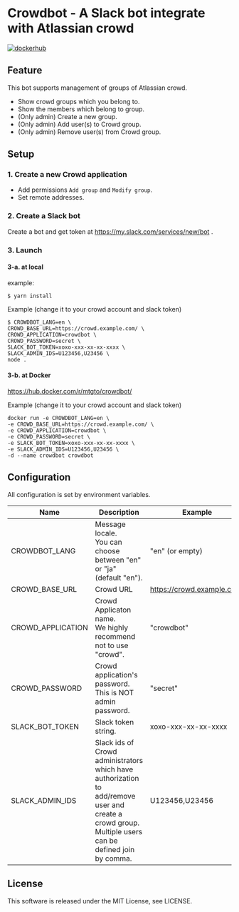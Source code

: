 # Crowdbot - A Slack bot integrate with Atlassian crowd

[![dockerhub](https://img.shields.io/docker/automated/mtgto/crowdbot.svg)](https://hub.docker.com/r/mtgto/crowdbot/)

## Feature

This bot supports management of groups of Atlassian crowd.

-   Show crowd groups which you belong to.
-   Show the members which belong to group.
-   (Only admin) Create a new group.
-   (Only admin) Add user(s) to Crowd group.
-   (Only admin) Remove user(s) from Crowd group.

## Setup

### 1. Create a new Crowd application

-   Add permissions `Add group` and `Modify group`.
-   Set remote addresses.

### 2. Create a Slack bot

Create a bot and get token at https://my.slack.com/services/new/bot .

### 3. Launch

#### 3-a. at local

example:

```console
$ yarn install
```

Example (change it to your crowd account and slack token)

```console
$ CROWDBOT_LANG=en \
CROWD_BASE_URL=https://crowd.example.com/ \
CROWD_APPLICATION=crowdbot \
CROWD_PASSWORD=secret \
SLACK_BOT_TOKEN=xoxo-xxx-xx-xx-xxxx \
SLACK_ADMIN_IDS=U123456,U23456 \
node .
```

#### 3-b. at Docker

https://hub.docker.com/r/mtgto/crowdbot/

Example (change it to your crowd account and slack token)

```console
docker run -e CROWDBOT_LANG=en \
-e CROWD_BASE_URL=https://crowd.example.com/ \
-e CROWD_APPLICATION=crowdbot \
-e CROWD_PASSWORD=secret \
-e SLACK_BOT_TOKEN=xoxo-xxx-xx-xx-xxxx \
-e SLACK_ADMIN_IDS=U123456,U23456 \
-d --name crowdbot crowdbot
```

## Configuration

All configuration is set by environment variables.

| Name              | Description                                                                                                                                              | Example                    |
| ----------------- | -------------------------------------------------------------------------------------------------------------------------------------------------------- | -------------------------- |
| CROWDBOT_LANG     | Message locale. <br/>You can choose between "en" or "ja" (default "en").                                                                                 | "en" (or empty)            |
| CROWD_BASE_URL    | Crowd URL                                                                                                                                                | https://crowd.example.com/ |
| CROWD_APPLICATION | Crowd Applicaton name. <br/>We highly recommend not to use "crowd".                                                                                      | "crowdbot"                 |
| CROWD_PASSWORD    | Crowd application's password. This is NOT admin password.                                                                                                | "secret"                   |
| SLACK_BOT_TOKEN   | Slack token string.                                                                                                                                      | xoxo-xxx-xx-xx-xxxx        |
| SLACK_ADMIN_IDS   | Slack ids of Crowd administrators which have authorization to add/remove user and create a crowd group.<br/>Multiple users can be defined join by comma. | U123456,U23456             |

## License

This software is released under the MIT License, see LICENSE.

